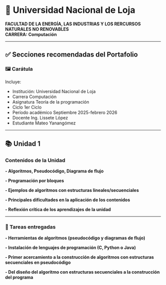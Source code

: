 # 📘 Universidad Nacional de Loja  
**FACULTAD DE LA ENERGÍA, LAS INDUSTRIAS Y LOS RERCURSOS NATURALES NO RENOVABLES**  
**CARRERA: Computación**

---

## ✅ Secciones recomendadas del Portafolio

### 🖼️ Carátula
Incluye:
- Institución: Universidad Nacional de Loja
- Carrera  Computación
- Asignatura  Teoría de la programación 
- Ciclo  1er Ciclo
- Período académico  Septiembre 2025-febrero 2026
- Docente  Ing. Lissete López
- Estudiante  Mateo Yanangómez

---

## 📚 Unidad 1

### Contenidos de la Unidad

**- Algoritmos, Pseudocódigo, Diagrama de flujo** 

**- Programación por bloques**  

**- Ejemplos de algoritmos con estructuras lineales/secuenciales**  

**- Principales dificultades en la aplicación de los contenidos** 

**- Reflexión crítica de los aprendizajes de la unidad**

---

### 📝 Tareas entregadas

**- Herramientas de algoritmos (pseudocódigo y diagramas de flujo)**  

**- Instalación de lenguajes de programación (C, Python o Java)**  

**- Primer acercamiento a la construcción de algoritmos con estructuras secuenciales en pseudocódigo** 

**- Del diseño del algoritmo con estructuras secuenciales a la construcción del programa**  
